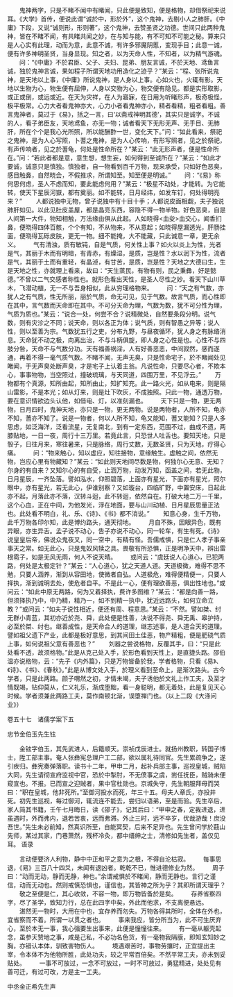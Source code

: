 <!-- { "loadSidebar": true } -->
　　鬼神两字，只是不睹不闻中有睹闻，只此便是致知，便是格物，却借祭祀来说耳。《大学》首传，便说此谓“诚於中，形於外”，这个鬼神，去剔小人之肺肝。《中庸》下段，又说“诚则形，形则著”，这个鬼神，去赞圣贤之功德。世间只此两种鬼神，皆在不睹不闻，有共睹共闻之妙，在与知与能，有不可知不可能之秘。算来只是人心实有此理，动而为意，此意不诚，有许多邪魔阴慝，变现手目；此意一诚，便有许多神明圣贤，当身显现。知之者，以为天命人性，不知者，以为精气游魂。
　　问：“《中庸》不於君臣、父子、夫妇、昆弟、朋友言诚，不於天地、鸢鱼言诚，独於鬼神言诚，果如程子所谓天地功用造化之迹乎？”某云：“程、张所说鬼神，是天地以上事，《中庸》所说鬼神，是人身以上事。心如火也，火辄有影。天地以生物为心，物生便有屈伸，人身以交物为心，物交便有隐见。都是实形取影，或正或倒，或远或近。在天为灾祥，在人为寤寐，在日用为听睹形声，极奇极怪，极平极常。心力大者看鬼神亦大，心力小者看鬼神亦小，精者看精，粗者看粗。善言鬼神者，莫过于《易》，括之一言，曰‘以斋戒神明其德’，其实只是诚字。不诚的人，看子弟臣友，天地鸢鱼，亦无一物；诚者看天下无形无声、无手目、无肺肝，所在个个是我心光所照，所以能酬酢一世，变化天下。”问：“如此看来，祭祀之鬼神，是为人心写照，卜蓍之鬼神，是为人心传响，有形写照者，见之於祭祀，有声传响者，见之於蓍龟，何处是性命所在？”某云：“此无形声者，便是性命所在。”问：“若此者都是意，意生想，想生妄，如何得到至诚所在？”某云：“如此才要诚，诚意只是慎独。慎独者，自一物看到百千万物，现来承受，只如好色恶臭，感目触鼻，自然晓会，不假推求，所谓知至。知至便是明诚。”
　　问：“《易》称何思何虑，圣人不虑而知，要此能虑何用？”某云：“极星不动处，才能转。为它能转，使天下星辰河嶽，都有奠丽。如不能转，日月经纬，如发车钉，何处得明亮来？”
　　人都说独中无物，曾子说独中有十目十手；人都说皮面相觑，夫子独说肺肝如见。以此见肚皮盖屋，都是晶亮东西，容隐不得一物半物。好色恶臭，自是人间第一大件，物知相触，万法缘由俱从此起。人如晓得<血夋>血交心，闻香扪鼻，便晓得四体百骸，个个有知，不从物来，不从意起；如晓得屋漏透光，肝肠挂面，便晓得瓦砾皮肤，更无一物。细不能掩，大不能藏，只此诚意一章，更无余义。
　　气有清浊，质有敏钝，自是气质，何关性上事？如火以炎上为性，光者是气，其丽于木而有明暗，有青赤，有燥湿，是质，岂是性？水以润下为性，流者是气，其丽于土而有重轻，有晶淖，有甘苦，是质，岂是性？天地之大德曰生，生是天地之性，亦就理上看来，故曰：“天生蒸民，有物有则，民之秉彝，好是懿德。”不曾以二气交感者称性也。就形色看出天性，是圣人尽性之妙。看天下山川草木，飞潜动植，无一不与吾身相似，此从穷理格物来。
　　问：“天之有气数，亦犹人之有气质，性无所丽，丽於气质，命无可见，见于气数。故言气质，而心性即在其中，言气数而天命即在其中。不可分天命为理，气数为数，犹不可分性为理，气质为质也。”某云：“说合一处，何尝不合？说精微处，自然要条段分明。说气数，则有灾沴之不同；说天命，则以各正为体；说气质，则有智愚之异等；说人性，则以至善为宗。气数犹五行之吏，分布九野，与昼夜循环，犹人身之有脉络消息。天命犹不动之极，向离出治，不与斗柄俱旋，即人身之心性是也。心性不与四肢分咎，天命不与气数分功。天有福善祸淫，人有好善恶恶，中间寂然，感而遂通，再着不得一毫气质气数。不睹不闻，无声无臭，只是性命宅子，於不睹闻处见睹闻，于无声臭处断声臭，才是宅子上认着主翁。凡说性命，只要尽心者，不欺本心，事事物物，当空照过，撞破琉璃，与天同道，四围万里，不见浮云。”
　　万物都有个真源，知所由起，知所由止，知扩知充。此一路火光，如从电来，则是隔山雷影，不是本光；如从灯来，则是灶下吹灰，不成独照。只此一物，通透万物，要在意识情欲边头认他，如借电、灯，以准刻漏也。
　　天下只是一物，更无两物，日月四时，鬼神天地，亦只是一物，更无两物。说是两物者，人所不知，龟亦不知，蓍亦不知了。说是一物者，何以人所不知，龟又能知，蓍又能知？只是人多思虑，如泛海洋，泛看流星，无复南北，到有一定东西，范围不过，曲成不遗，两膝贴地，一日一夜，周行十三万里。若竟此言，只恐世人吐舌也。要知天地，只是彀子，日往月来，寒往暑来，只是脉络，周行丈数，无数圣贤，只为天地，疗得心痛。
　　问：“物来触心，知以虚应，知往接物，意缘触生。虚触之间，依然无物，岂应心里有物藏知？”某云：“如此则天地间尽数是物，何独尔心无意、无知？尔身的有自来？又知尔心的有自受，止涵万物，动发万知，函盖之间，若无此物，日月星辰，一齐坠落。譬如泓水，仰照碧落，上面亦有星光，下面亦有星光，照尔眼中，亦有星光，若无此心，伊谁别察？又如璇台，四临旷野，中置安床，日起此亦不起，月落此亦不落，汉转斗迴，此不转迴，依然自在。打破大地二万一千里，这个心血，正在中间，为他发光，浮在地面，要与山川动植、日月星辰思量正法也。此处看不明白，礼、乐、《诗》、《书》都不消说。”
　　知意心身，生千万物，此千万物各印尔知，此是博约路头，通天彻地。
　　月自不殊，因眼异色，既有异眼，亦生异舌。孟子说不动心，告子亦说不动心，同一轮车，有生有死。《诗》说皇皇后帝，佛说众鬼夜叉，同一空中，有精有怪。吾儒戒惧，只是仁人孝子事亲事天之常。如无此心，只是鬼奴风犊之具。畏敬有所恐惧，正是明净天中，辨出雷根雹子，如是无风无雨，何人不说天晴。
　　或问云：“虞廷说人心道心，已犯两路，何处是太极定针？”某云：“人心道心，犹之天道人道。天道极微，难得不思不勉，只要人涵养，渐到从容田地，使微者自弘。人道极危，难得便精便一，只要人择执，渐到诚明去处，使危者自平。不是此一心，便有理欲善恶，俱出性地也。”或问云：“如此中原无两路，何为又着择执，费许多图维？”某云：“都是向善一路，但须择执乃中，中乃精，精乃一，如不到精一执中，犹近远路头，如何立命立教？”或问云：“如夫子说性相近，便还有周、程意思。”某云：“不然。譬如桀、纣无群小青蓝，其初亦近於尧、舜，此处便是性善，决说不得尧、舜无禹、皋护持，必至於桀、纣也。继善成性，是天命合人的道理，继志述事，是人道合天的道理。譬如祖父遗下产业，此都是极好意思，到其间田土佳恶，物产精粗，便是肥硗气质上事，如何说祖父意有善恶也？”
　　刘器之尝说格物，反覆其手，曰：“只是此处看不透，故须格物。”此是从克己处入手，於形色看到天性上，是直捷头路。邵伯温亦说格物，云：“先子《内外篇》，只是万物皆备於我，学者格物，只看《易》、《诗》、《书》、《春秋》。”此是从博文处入手，於理义看到至命上，是渐次路头。古今学者，只是此两路。颜子喟然之初，才情未竭，夫子诱他於文礼上作工夫，及至才情既竭，钻仰莫从，仁义礼乐，渐成堕黜，看一身聪明，都无着处，此是复见天心时候。学者须兼此两路工夫，莫作南顿北渐，误堕禅门也。（以上二段《大涤问业》）



卷五十七　诸儒学案下五

忠节金伯玉先生铉

　　金铉字伯玉，其先武进人，后籍顺天。崇祯戊辰进士。就扬州教职，转国子博士，陞工部主事。奄人张彝宪总理户工二部，欲以属礼待同官。先生累疏争之，遂引疾归。彝宪奏弹落职。读书十二年，甲申二月，起补兵部主事，巡视皇城，贼陷大同，先生请彻宣府监视中官，恐於中掣肘，不无偾事之虞，耑任抚臣，贼骑未便窥宣也。不报。已而宣之迎贼者，果中官杜勋也。京城失守，先生朝服拜母而哭曰：“职在皇城，他非死所。”至御河投水而死，年三十五。母夫人章氏，亦投井死。初先生巡视，每过御河，辄流连不能去，尝归以语弟，至是而验。先生卒后，家人简其书籍，壬午七月晦日，读《邵子》，记其后曰：“甲申之春，定我进退，进虽遇时，外而弗内，退若苦衷，远而弗滞。外止三时，远不卒岁，优哉游哉！庶没吾世。”先生未必前知，然真识所至，自能冥契，后来不足异也。先生曾问学於蕺山先师，某过其家，门巷萧然，残杯冷灸，都中缙绅之士，清修如先生者，盖仅见耳。
语录

　　言动便要济人利物，静中中正和平之意为之根，不得自沦枯寂。
　　每事思退，《易》三百八十四爻，未闻有退凶者。乾乾不已，惟进德修业为然。
　　周子曰：“动而无动，静而无静，神也。”余谓戒惧於不睹闻，静而无静也。言行之谨信，动而无动也。然则戒慎恐惧也，谨信也，其皆神之所为乎？其即所谓天理乎？
　　敬之至便是仁，其心收敛，不容一物，即万物皆备於是矣。
　　存养省察四字，尽了圣学，致知力行，总在此四字中矣，外此而他求，不支离便悬远。
　　湛然无一物时，大用在中也，宜存养而勿失。万物各得其所时，全体在外也，宜省察而不着。所谓一以贯之者也。
　　事来我应，皆分所当为，此不可生厌弃心，至於本无一事，我心强要生出事来，此便是憧憧往来。
　　有一毫从躯壳起念，虽参天赞地之事，咸是己私，不必功名色货，有一毫物我隔膜，即知玄知妙之胸，亦错认本体，驯致害物伤人。
　　境遇艰苦时，事物劳攘时，正宜提出主宰，令本体不为他物所胜，此处功夫，较之平常百倍矣。不然平常工夫，亦未到妥贴处。
　　一事不可放过，一念不可放过，一时不可放过，勇猛精进，处处见有善可迁，有过可改，方是主一工夫。

中丞金正希先生声

